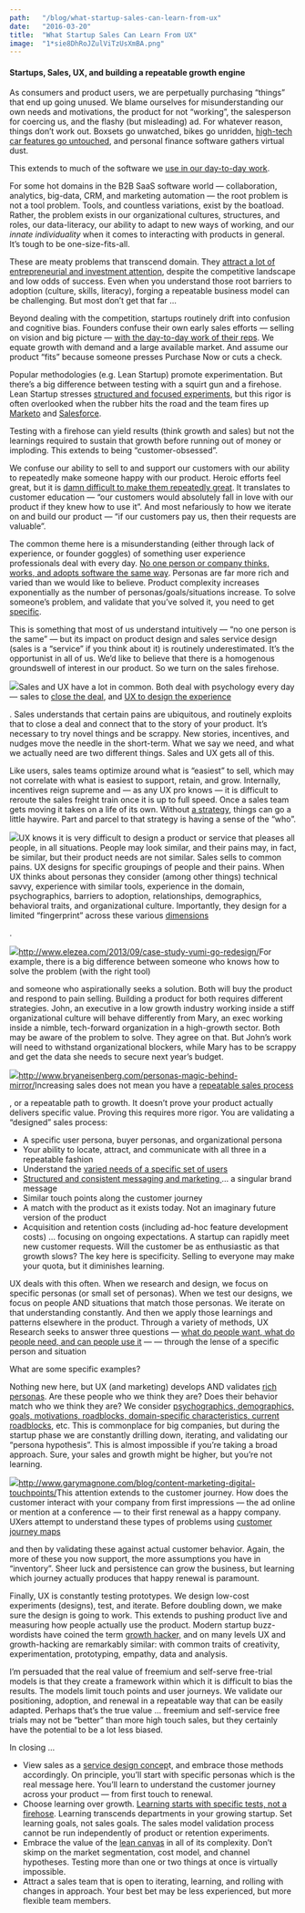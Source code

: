 ```yaml
---
path:	"/blog/what-startup-sales-can-learn-from-ux"
date:	"2016-03-20"
title:	"What Startup Sales Can Learn From UX"
image:	"1*sie8DhRoJZulViTzUsXmBA.png"
---
```


#### Startups, Sales, UX, and building a repeatable growth engine

As consumers and product users, we are perpetually purchasing “things” that end up going unused. We blame ourselves for misunderstanding our own needs and motivations, the product for not “working”, the salesperson for coercing us, and the flashy (but misleading) ad. For whatever reason, things don’t work out. Boxsets go unwatched, bikes go unridden, [high-tech car features go untouched](http://www.consumerreports.org/cro/cars/survey-shows-many-high-tech-car-features-go-unused), and personal finance software gathers virtual dust.

This extends to much of the software we [use in our day-to-day work](http://swreflections.blogspot.com/2013/11/applying-8020-rule-in-software.html).

For some hot domains in the B2B SaaS software world — collaboration, analytics, big-data, CRM, and marketing automation — the root problem is not a tool problem. Tools, and countless variations, exist by the boatload. Rather, the problem exists in our organizational cultures, structures, and roles, our data-literacy, our ability to adapt to new ways of working, and our *innate individuality* when it comes to interacting with products in general. It’s tough to be one-size-fits-all.

These are meaty problems that transcend domain. They [attract a lot of entrepreneurial and investment attention](https://index.co/top/market/saas/investments/2016), despite the competitive landscape and low odds of success. Even when you understand those root barriers to adoption (culture, skills, literacy), forging a repeatable business model can be challenging. But most don’t get that far …

Beyond dealing with the competition, startups routinely drift into confusion and cognitive bias. Founders confuse their own early sales efforts — selling on vision and big picture — [with the day-to-day work of their reps](http://www.bothsidesofthetable.com/2010/10/12/startup-sales-why-hiring-seasoned-reps-may-not-work/). We equate growth with demand and a large available market. And assume our product “fits” because someone presses Purchase Now or cuts a check.

Popular methodologies (e.g. Lean Startup) promote experimentation. But there’s a big difference between testing with a squirt gun and a firehose. Lean Startup stresses [structured and focused experiments](http://ssir.org/articles/entry/the_promise_of_lean_experimentation), but this rigor is often overlooked when the rubber hits the road and the team fires up [Marketo](https://www.marketo.com/) and [Salesforce](http://www.salesforce.com/).

Testing with a firehose can yield results (think growth and sales) but not the learnings required to sustain that growth before running out of money or imploding. This extends to being “customer-obsessed”.

We confuse our ability to sell to and support our customers with our ability to repeatedly make someone happy with our product. Heroic efforts feel great, but it is [damn difficult to make them repeatedly great](https://hbr.org/2012/02/the-end-of-customer-service-he). It translates to customer education — “our customers would absolutely fall in love with our product if they knew how to use it”. And most nefariously to how we iterate on and build our product — “if our customers pay us, then their requests are valuable”.

The common theme here is a misunderstanding (either through lack of experience, or founder goggles) of something user experience professionals deal with every day. [No one person or company thinks, works, and adopts software the same way](http://www.ncbi.nlm.nih.gov/pmc/articles/PMC3013474/). Personas are far more rich and varied than we would like to believe. Product complexity increases exponentially as the number of personas/goals/situations increase. To solve someone’s problem, and validate that you’ve solved it, you need to get [specific](http://www.instigatorblog.com/good-hypotheses/2011/05/05/).

This is something that most of us understand intuitively — “no one person is the same” — but its impact on product design and sales service design (sales is a “service” if you think about it) is routinely underestimated. It’s the opportunist in all of us. We’d like to believe that there is a homogenous groundswell of interest in our product. So we turn on the sales firehose.

![](/images/1*sie8DhRoJZulViTzUsXmBA.png)Sales and UX have a lot in common. Both deal with psychology every day — sales to [close the deal](http://www.businessinsider.com/daniel-pink-to-sell-is-human-2013-1), and [UX to design the experience](https://uxmag.com/articles/the-psychologists-view-of-ux-design)

. Sales understands that certain pains are ubiquitous, and routinely exploits that to close a deal and connect that to the story of your product. It’s necessary to try novel things and be scrappy. New stories, incentives, and nudges move the needle in the short-term. What we say we need, and what we actually need are two different things. Sales and UX gets all of this.

Like users, sales teams optimize around what is “easiest” to sell, which may not correlate with what is easiest to support, retain, and grow. Internally, incentives reign supreme and — as any UX pro knows — it is difficult to reroute the sales freight train once it is up to full speed. Once a sales team gets moving it takes on a life of its own. Without [a strategy](https://hbr.org/2015/12/dont-turn-your-sales-team-loose-without-a-strategy), things can go a little haywire. Part and parcel to that strategy is having a sense of the “who”.

![](/images/1*juOfh1pFqOVmICjLKHxkWg.png)UX knows it is very difficult to design a product or service that pleases all people, in all situations. People may look similar, and their pains may, in fact, be similar, but their product needs are not similar. Sales sells to common pains. UX designs for specific groupings of people and their pains. When UX thinks about personas they consider (among other things) technical savvy, experience with similar tools, experience in the domain, psychographics, barriers to adoption, relationships, demographics, behavioral traits, and organizational culture. Importantly, they design for a limited “fingerprint” across these various [dimensions](http://www.servicedesigntoolkit.org/assets2013/posters/EN/P3-persona%20dimensions-A1.pdf)

.

![](/images/1*7Cv8zQGubobRAua4cpdxEQ.png)<http://www.elezea.com/2013/09/case-study-vumi-go-redesign/>For example, there is a big difference between someone who knows how to solve the problem (with the right tool)

 and someone who aspirationally seeks a solution. Both will buy the product and respond to pain selling. Building a product for both requires different strategies. John, an executive in a low growth industry working inside a stiff organizational culture will behave differently from Mary, an exec working inside a nimble, tech-forward organization in a high-growth sector. Both may be aware of the problem to solve. They agree on that. But John’s work will need to withstand organizational blockers, while Mary has to be scrappy and get the data she needs to secure next year’s budget.

![](/images/1*jYvKGLHWArEF46xdeajYrQ.png)<http://www.bryaneisenberg.com/personas-magic-behind-mirror/>Increasing sales does not mean you have a [repeatable sales process](https://salesandmarketing.com/content/sales-playbooks-key-repeatable-sales-process)

, or a repeatable path to growth. It doesn’t prove your product actually delivers specific value. Proving this requires more rigor. You are validating a “designed” sales process:

* A specific user persona, buyer personas, and organizational persona
* Your ability to locate, attract, and communicate with all three in a repeatable fashion
* Understand the [varied needs of a specific set of users](https://articles.uie.com/multiple_personalities/)
* [Structured and consistent messaging and marketing ](http://startupmanagement.org/2014/10/14/messaging-positioning-branding-for-startups-what-happens-after-productmarket-fit/)… a singular brand message
* Similar touch points along the customer journey
* A match with the product as it exists today. Not an imaginary future version of the product
* Acquisition and retention costs (including ad-hoc feature development costs) … focusing on ongoing expectations. A startup can rapidly meet new customer requests. Will the customer be as enthusiastic as that growth slows?
The key here is specificity. Selling to everyone may make your quota, but it diminishes learning.

UX deals with this often. When we research and design, we focus on specific personas (or small set of personas). When we test our designs, we focus on people AND situations that match those personas. We iterate on that understanding constantly. And then we apply those learnings and patterns elsewhere in the product. Through a variety of methods, UX Research seeks to answer three questions — [what do people want, what do people need, and can people use it](https://speakerdeck.com/tsharon/validating-assumptions-with-12-ux-research-methods) — — through the lense of a specific person and situation

What are some specific examples?

Nothing new here, but UX (and marketing) develops AND validates [rich personas](https://medium.com/@johnpcutler/persona-s-non-grata-5587cb46409c). Are these people who we think they are? Does their behavior match who we think they are? We consider [psychographics, demographics, goals, motivations, roadblocks, domain-specific characteristics, current roadblocks](http://www.contentharmony.com/blog/bootstrapped-customer-persona-validation/), etc. This is commonplace for big companies, but during the startup phase we are constantly drilling down, iterating, and validating our “persona hypothesis”. This is almost impossible if you’re taking a broad approach. Sure, your sales and growth might be higher, but you’re not learning.

![](/images/1*yEolUvVRg8rQiKokLUQq5Q.png)<http://www.garymagnone.com/blog/content-marketing-digital-touchpoints/>This attention extends to the customer journey. How does the customer interact with your company from first impressions — the ad online or mention at a conference — to their first renewal as a happy company. UXers attempt to understand these types of problems using [customer journey maps](http://www.servicedesigntools.org/tools/8)

 and then by validating these against actual customer behavior. Again, the more of these you now support, the more assumptions you have in “inventory”. Sheer luck and persistence can grow the business, but learning which journey actually produces that happy renewal is paramount.

Finally, UX is constantly testing prototypes. We design low-cost experiments (designs), test, and iterate. Before doubling down, we make sure the design is going to work. This extends to pushing product live and measuring how people actually use the product. Modern startup buzz-wordists have coined the term [growth hacker,](https://en.wikipedia.org/wiki/Growth_hacking) and on many levels UX and growth-hacking are remarkably similar: with common traits of creativity, experimentation, prototyping, empathy, data and analysis.

I’m persuaded that the real value of freemium and self-serve free-trial models is that they create a framework within which it is difficult to bias the results. The models limit touch points and user journeys. We validate our positioning, adoption, and renewal in a repeatable way that can be easily adapted. Perhaps that’s the true value … freemium and self-service free trials may not be “better” than more high touch sales, but they certainly have the potential to be a lot less biased.

In closing …

* View sales as a [service design concep](http://www.servicedesigntools.org/)t, and embrace those methods accordingly. On principle, you’ll start with specific personas which is the real message here. You’ll learn to understand the customer journey across your product — from first touch to renewal.
* Choose learning over growth. [Learning starts with specific tests, not a firehose](http://steveblank.com/2015/05/06/build-measure-learn-throw-things-against-the-wall-and-see-if-they-work/). Learning transcends departments in your growing startup. Set learning goals, not sales goals. The sales model validation process cannot be run independently of product or retention experiments.
* Embrace the value of the [lean canvas](https://leanstack.com/lean-canvas/) in all of its complexity. Don’t skimp on the market segmentation, cost model, and channel hypotheses. Testing more than one or two things at once is virtually impossible.
* Attract a sales team that is open to iterating, learning, and rolling with changes in approach. Your best bet may be less experienced, but more flexible team members.

